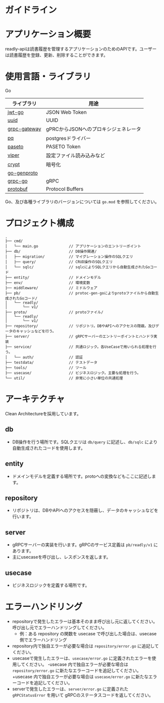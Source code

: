 # ガイドライン

# アプリケーション概要

readly-apiは読書履歴を管理するアプリケーションのためのAPIです。ユーザーは読書履歴を登録、更新、削除することができます。

# 使用言語・ライブラリ

Go

| ライブラリ                                                          | 用途                     |
|----------------------------------------------------------------|------------------------|
| [jwt-go](https://github.com/golang-jwt/jwt)                    | JSON Web Token         |
| [uuid](https://github.com/google/uuid)                         | UUID                   |
| [grpc-gateway](https://github.com/grpc-ecosystem/grpc-gateway) | gPRCからJSONへのプロキシジェネレータ |
| [pq](https://github.com/lib/pq)                                | postgresドライバー          |
| [paseto](https://github.com/o1egl/paseto)                      | PASETO Token           |
| [viper](https://github.com/spf13/viper)                        | 設定ファイル読み込みなど           |
| [crypt](https://github.com/golang/crypto)                      | 暗号化                    |
| [go-genproto](https://github.com/googleapis/go-genproto)       |                        |
| [grpc-go](https://github.com/grpc/grpc-go)                     | gRPC                   |
| [protobuf](https://github.com/protocolbuffers/protobuf)        | Protocol Buffers       |

Go、及び各種ライブラリのバージョンについては `go.mod` を参照してください。

# プロジェクト構成

```
.
├── cmd/
│   └── main.go              // アプリケーションのエントリーポイント
├── db/                      // DB操作関連/
│   ├── migration/           // マイグレーション操作のSQLクエリ
│   ├── query/               // CRUD操作のSQLクエリ
│   └── sqlc/                // sqlcによりSQLクエリから自動生成されたGoコード
├── entity/                  // ドメインモデル
├── env/                     // 環境変数
├── middleware/              // ミドルウェア
├── pb/                      // protoc-gen-goによりprotoファイルから自動生成されたGoコード/
│   └── readly/
│       └── v1/
├── proto/                   // protoファイル/
│   └── readly/
│       └── v1/
├── repository/              // リポジトリ。DBやAPIへのアクセスの隠蔽。及びデータのキャッシュなどを行う。
├── server/                  // gRPCサーバーのエントリーポイントとハンドラ実装
├── service/                 // 共通ロジック。各UseCaseで用いられる処理を行う。
│   └── auth/                // 認証
├── testdata/                // テストデータ
├── tools/                   // ツール
├── usecase/                 // ビジネスロジック。主要な処理を行う。 
└── util/                    // 非常に小さい単位の共通処理
```

# アーキテクチャ

Clean Architectureを採用しています。

## db

- DB操作を行う場所です。SQLクエリは `db/query` に記述し、`db/sqlc` により自動生成されたコードを使用します。

## entity

- ドメインモデルを定義する場所です。protoへの変換などもここに記述します。

## repository

- リポジトリは、DBやAPIへのアクセスを隠蔽し、データのキャッシュなどを行います。

## server

- gRPCサーバーの実装を行います。gRPCのサービス定義は `pb/readly/v1` にあります。
- 主にusecaseを呼び出し、レスポンスを返します。

## usecase

- ビジネスロジックを定義する場所です。

# エラーハンドリング

- repositoryで発生したエラーは基本そのまま呼び出し元に返してください。呼び出し元でエラーハンドリングしてください。
    - 例：ある repository の関数を usecase で呼び出した場合は、usecase 側でエラーハンドリング
- repository内で独自エラーが必要な場合は `repository/error.go` に追記してください。
- usecaseで発生したエラーは、`usecase/error.go` に定義されたエラーを使用してください。
-usecase 内で独自エラーが必要な場合は `repository/error.go` に新たなエラーコードを追記してください。
+usecase 内で独自エラーが必要な場合は `usecase/error.go` に新たなエラーコードを追記してください。
- serverで発生したエラーは、`server/error.go` に定義された `gRPCStatusError` を用いて gRPCのステータスコードを返してください。